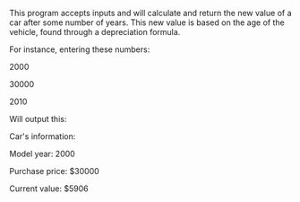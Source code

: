 This program accepts inputs and will calculate and return the new value of a car after some number of years.
This new value is based on the age of the vehicle, found through a depreciation formula.


For instance, entering these numbers:

2000

30000

2010

Will output this:

Car's information:
  
  Model year: 2000
  
  Purchase price: $30000
  
  Current value: $5906
  
